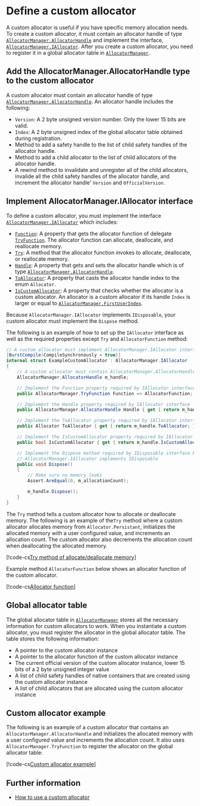 # Define a custom allocator

A custom allocator is useful if you have specific memory allocation needs. To create a custom allocator, it must contain an allocator handle of type [`AllocatorManager.AllocatorHandle`](xref:Unity.Collections.AllocatorManager.AllocatorHandle) and implement the interface, [`AllocatorManager.IAllocator`](xref:Unity.Collections.AllocatorManager.IAllocator). After you create a custom allocator, you need to register it in a global allocator table in [`AllocatorManager`](xref:Unity.Collections.AllocatorManager).

## Add the AllocatorManager.AllocatorHandle type to the custom allocator

A custom allocator must contain an allocator handle of type [`AllocatorManager.AllocatorHandle`](xref:Unity.Collections.AllocatorManager.AllocatorHandle). An allocator handle includes the following:

* `Version`: A 2 byte unsigned version number. Only the lower 15 bits are valid.
* `Index`: A 2 byte unsigned index of the global allocator table obtained during registration.
* Method to add a safety handle to the list of child safety handles of the allocator handle.
* Method to add a child allocator to the list of child allocators of the allocator handle.
* A rewind method to invalidate and unregister all of the child allocators, invalide all the child safety handles of the allocator handle, and increment the allocator handle' `Version` and `OfficialVersion`.

## Implement AllocatorManager.IAllocator interface

To define a custom allocator, you must implement the interface [`AllocatorManager.IAllocator`](xref:Unity.Collections.AllocatorManager.IAllocator) which includes: 

* [`Function`](xref:Unity.Collections.AllocatorManager.IAllocator.Function): A property that gets the allocator function of delegate [`TryFunction`](xref:Unity.Collections.AllocatorManager.TryFunction). The allocator function can allocate, deallocate, and reallocate memory.
* [`Try`](xref:Unity.Collections.AllocatorManager.IAllocator.Try(Unity.Collections.AllocatorManager.Block@)): A method that the allocator function invokes to allocate, deallocate, or reallocate memory.
* [`Handle`](xref:Unity.Collections.AllocatorManager.IAllocator.Handle): A property that gets and sets the allocator handle which is of type [`AllocatorManager.AllocatorHandle`](xref:Unity.Collections.AllocatorManager.AllocatorHandle).
* [`ToAllocator`](xref:Unity.Collections.AllocatorManager.IAllocator.ToAllocator): A property that casts the allocator handle index to the enum `Allocator`.
* [`IsCustomAllocator`](xref:Unity.Collections.AllocatorManager.IAllocator.IsCustomAllocator): A property that checks whether the allocator is a custom allocator. An allocator is a custom allocator if its handle `Index` is larger or equal to [`AllocatorManager.FirstUserIndex`](xref:Unity.Collections.AllocatorManager.FirstUserIndex).

Because `AllocatorManager.IAllocator` implements `IDisposable`, your custom allocator must implement the `Dispose` method.

The following is an example of how to set up the `IAllocator` interface as well as the required properties except `Try` and `AllocatorFunction` method:

```c#
// A custom allocator must implement AllocatorManager.IAllocator interface
[BurstCompile(CompileSynchronously = true)]
internal struct ExampleCustomAllocator : AllocatorManager.IAllocator
{
    // A custom allocator must contain AllocatorManager.AllocatorHandle
    AllocatorManager.AllocatorHandle m_handle;

    // Implement the Function property required by IAllocator interface
    public AllocatorManager.TryFunction Function => AllocatorFunction;

    // Implement the Handle property required by IAllocator interface
    public AllocatorManager.AllocatorHandle Handle { get { return m_handle; } set { m_handle = value; } }

    // Implement the ToAllocator property required by IAllocator interface
    public Allocator ToAllocator { get { return m_handle.ToAllocator; } }

    // Implement the IsCustomAllocator property required by IAllocator interface
    public bool IsCustomAllocator { get { return m_handle.IsCustomAllocator; } }

    // Implement the Dispose method required by IDisposable interface because
    // AllocatorManager.IAllocator implements IDisposable
    public void Dispose()
    {
        // Make sure no memory leaks
        Assert.AreEqual(0, m_allocationCount);

        m_handle.Dispose();
    }
}
 ```

The `Try` method tells a custom allocator how to allocate or deallocate memory. The following is an example of the`Try` method where a custom allocator allocates memory from `Allocator.Persistant`, initializes the allocated memory with a user configured value, and increments an allocation count. The custom allocator also decrements the allocation count when deallocating the allocated memory.

[!code-cs[Try method of allocate/deallocate memory](../Unity.Collections.Tests/AllocatorCustomTests.cs#allocator-custom-try)]

Example method `AllocatorFunction` below shows an allocator function of the custom allocator.

[!code-cs[Allocator function](../Unity.Collections.Tests/AllocatorCustomTests.cs#allocator-custom-allocator-function)]

## Global allocator table
The global allocator table in [`AllocatorManager`](xref:Unity.Collections.AllocatorManager) stores all the necessary information for custom allocators to work. When you instantiate a custom allocator, you must register the allocator in the global allocator table. The table stores the following information:

* A pointer to the custom allocator instance
* A pointer to the allocator function of the custom allocator instance
* The current official version of the custom allocator instance, lower 15 bits of a 2 byte unsigned integer value
* A list of child safety handles of native containers that are created using the custom allocator instance
* A list of child allocators that are allocated using the custom allocator instance 

## Custom allocator example

The following is an example of a custom allocator that contains an `AllocatorManager.AllocatorHandle` and initializes the allocated memory with a user configured value and increments the allocation count. It also uses `AllocatorManager.TryFunction` to register the allocator on the global allocator table:

[!code-cs[Custom allocator example](../Unity.Collections.Tests/AllocatorCustomTests.cs#allocator-custom-example)]

## Further information

* [How to use a custom allocator](allocator-custom-use.md)
